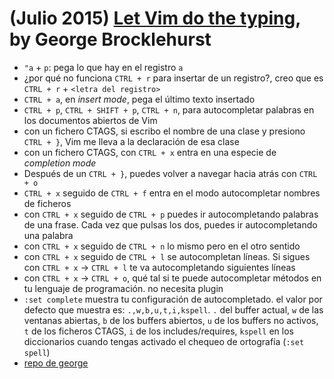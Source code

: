 # (Julio 2015) [Let Vim do the typing](https://www.youtube.com/watch?v=3TX3kV3TICU), by George Brocklehurst

- `"a` + `p`: pega lo que hay en el registro `a`
- ¿por qué no funciona `CTRL + r` para insertar de un registro?, creo que es `CTRL + r` + `<letra del registro>`
- `CTRL + a`, en *insert mode*, pega el último texto insertado
- `CTRL + p`, `CTRL + SHIFT + p`, `CTRL + n`, para autocompletar palabras en los documentos abiertos de Vim
- con un fichero CTAGS, si escribo el nombre de una clase y presiono `CTRL + }`, Vim me lleva a la declaración de esa clase
- con un fichero CTAGS, con `CTRL + x` entra en una especie de *completion mode*
- Después de un `CTRL + }`, puedes volver a navegar hacia atrás con `CTRL + o`
- `CTRL + x` seguido de `CTRL + f` entra en el modo autocompletar nombres de ficheros
- con `CTRL + x` seguido de `CTRL + p` puedes ir autocompletando palabras de una frase. Cada vez que pulsas los dos, puedes ir autocompletando una palabra
- con `CTRL + x` seguido de `CTRL + n` lo mismo pero en el otro sentido
- con `CTRL + x` seguido de `CTRL + l` se autocompletan líneas. Si sigues con `CTRL + x` -> `CTRL + l` te va autocompletando siguientes líneas
- con `CTRL + x` -> `CTRL + o`, qué tal si te puede autocompletar métodos en tu lenguaje de programación. no necesita plugin
- `:set complete` muestra tu configuración de autocompletado. el valor por defecto que muestra es: `.,w,b,u,t,i,kspell`. `.` del buffer actual, `w` de las ventanas abiertas, `b` de los buffers abiertos, `u` de los buffers no activos, `t` de los ficheros CTAGS, `i` de los includes/requires, `kspell` en los diccionarios cuando tengas activado el chequeo de ortografía (`:set spell`)
- [repo de george](https://georgebrock.github.io/talks/vim-completion)
